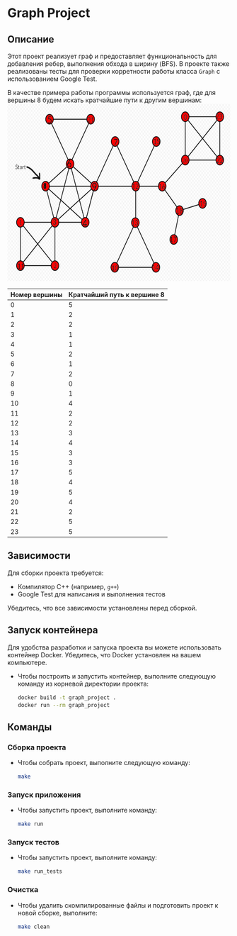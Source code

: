 # Graph Project

## Описание

Этот проект реализует граф и предоставляет функциональность для добавления ребер, выполнения обхода в ширину (BFS). В проекте также реализованы тесты для проверки корретности работы класса `Graph` с использованием Google Test.

В качестве примера работы программы используется граф, где для вершины 8 будем искать кратчайшие пути к другим вершинам:
<img src="src/img/example_of_a_graph_for_tests.jpeg" alt="Диаграмма графа" width="600" height="400">


| Номер вершины | Кратчайший путь к вершине 8 |
|-------------|-------------|
| 0    | 5    |
| 1    | 2    |
| 2    | 2    |
| 3    | 1    |
| 4    | 1    |
| 5    | 2    |
| 6    | 1    |
| 7    | 2    |
| 8    | 0    |
| 9    | 1    |
| 10   | 4    |
| 11   | 2    |
| 12   | 2    |
| 13   | 3    |
| 14   | 4    |
| 15   | 3    |
| 16   | 3    |
| 17   | 5    |
| 18   | 4    |
| 19   | 5    |
| 20   | 4    |
| 21   | 2    |
| 22   | 5    |
| 23   | 5    |


## Зависимости

Для сборки проекта требуется:

- Компилятор C++ (например, `g++`)
- Google Test для написания и выполнения тестов

Убедитесь, что все зависимости установлены перед сборкой.

## Запуск контейнера

Для удобства разработки и запуска проекта вы можете использовать контейнер Docker. Убедитесь, что Docker установлен на вашем компьютере. 

* Чтобы построить и запустить контейнер, выполните следующую команду из корневой директории проекта:

    ```bash
    docker build -t graph_project .
    docker run --rm graph_project 

## Команды

### Сборка проекта

* Чтобы собрать проект, выполните следующую команду:

    ```bash
    make

### Запуск приложения
* Чтобы запустить проект, выполните команду:
    ```bash
    make run

### Запуск тестов 
* Чтобы запустить проект, выполните команду:
    ```bash
    make run_tests

### Очистка
* Чтобы удалить скомпилированные файлы и подготовить проект к новой сборке, выполните:
    ```bash 
    make clean